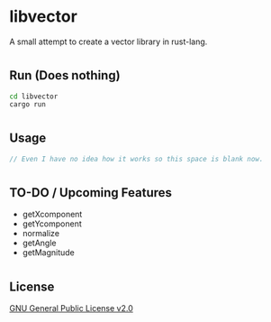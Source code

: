 # libvector

A small attempt to create a vector library in rust-lang.

#

## Run (Does nothing)
```bash
cd libvector
cargo run
```
#
## Usage

```rust
// Even I have no idea how it works so this space is blank now.
```
#

## TO-DO / Upcoming Features
* getXcomponent
* getYcomponent
* normalize
* getAngle
* getMagnitude


#
## License

[GNU General Public License v2.0](https://choosealicense.com/licenses/gpl-2.0/)
